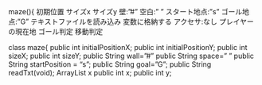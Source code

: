 maze(){
初期位置
サイズx
サイズy
壁:”#”
空白:” ”
スタート地点:”s”
ゴール地点:”G”
テキストファイルを読み込み
変数に格納する
アクセサ:なし
プレイヤーの現在地
ゴール判定
移動判定

class maze{
	public int initialPositionX;
	public int initialPositionY;
	public int sizeX;
	public int sizeY;
	public String wall=”#”
	public String space=” ”
	public String startPosition = “s”;
	public String goal=”G”;
	public String readTxt(void);
	ArrayList x 
	public int x;
	public int y;


